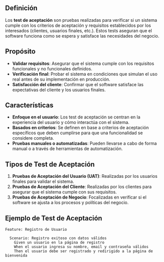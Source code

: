 ## Definición

Los **test de aceptación** son pruebas realizadas para verificar si un sistema cumple con los criterios de aceptación y requisitos establecidos por los interesados (clientes, usuarios finales, etc.). Estos tests aseguran que el software funciona como se espera y satisface las necesidades del negocio.

## Propósito

- **Validar requisitos**: Asegurar que el sistema cumple con los requisitos funcionales y no funcionales definidos.
- **Verificación final**: Probar el sistema en condiciones que simulan el uso real antes de su implementación en producción.
- **Satisfacción del cliente**: Confirmar que el software satisface las expectativas del cliente y los usuarios finales.

## Características

- **Enfoque en el usuario**: Los test de aceptación se centran en la experiencia del usuario y cómo interactúa con el sistema.
- **Basados en criterios**: Se definen en base a criterios de aceptación específicos que deben cumplirse para que una funcionalidad se considere completa.
- **Pruebas manuales o automatizadas**: Pueden llevarse a cabo de forma manual o a través de herramientas de automatización.

## Tipos de Test de Aceptación

1. **Pruebas de Aceptación del Usuario (UAT)**: Realizadas por los usuarios finales para validar el sistema.
2. **Pruebas de Aceptación del Cliente**: Realizadas por los clientes para asegurar que el sistema cumple con sus requisitos.
3. **Pruebas de Aceptación de Negocio**: Focalizadas en verificar si el software se ajusta a los procesos y políticas del negocio.

## Ejemplo de Test de Aceptación

```gherkin title:Gherkin
Feature: Registro de Usuario

  Scenario: Registro exitoso con datos válidos
    Given un usuario en la página de registro
    When el usuario ingresa su nombre, email y contraseña válidos
    Then el usuario debe ser registrado y redirigido a la página de bienvenida